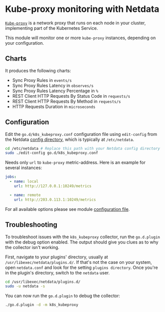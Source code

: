<!--
title: "Kube-proxy monitoring with Netdata"
description: "Monitor the health and performance of Kube-proxy instances with zero configuration, per-second metric granularity, and interactive visualizations."
custom_edit_url: https://github.com/netdata/go.d.plugin/edit/master/modules/k8s_kubeproxy/README.md
sidebar_label: "Kube-proxy"
-->

# Kube-proxy monitoring with Netdata

[`Kube-proxy`](https://kubernetes.io/docs/concepts/overview/components/#kube-proxy) is a network proxy that runs on each
node in your cluster, implementing part of the Kubernetes Service.

This module will monitor one or more `kube-proxy` instances, depending on your configuration.

## Charts

It produces the following charts:

- Sync Proxy Rules in `events/s`
- Sync Proxy Rules Latency in `observes/s`
- Sync Proxy Rules Latency Percentage in `%`
- REST Client HTTP Requests By Status Code in `requests/s`
- REST Client HTTP Requests By Method in `requests/s`
- HTTP Requests Duration in `microseconds`

## Configuration

Edit the `go.d/k8s_kubeproxy.conf` configuration file using `edit-config` from the
Netdata [config directory](https://learn.netdata.cloud/docs/configure/nodes), which is typically at `/etc/netdata`.

```bash
cd /etc/netdata # Replace this path with your Netdata config directory
sudo ./edit-config go.d/k8s_kubeproxy.conf
```

Needs only `url` to `kube-proxy` metric-address. Here is an example for several instances:

```yaml
jobs:
  - name: local
    url: http://127.0.0.1:10249/metrics

  - name: remote
    url: http://203.0.113.1:10249/metrics
```

For all available options please see
module [configuration file](https://github.com/netdata/go.d.plugin/blob/master/config/go.d/k8s_kubeproxy.conf).

## Troubleshooting

To troubleshoot issues with the `k8s_kubeproxy` collector, run the `go.d.plugin` with the debug option enabled. The
output should give you clues as to why the collector isn't working.

First, navigate to your plugins' directory, usually at `/usr/libexec/netdata/plugins.d/`. If that's not the case on your
system, open `netdata.conf` and look for the setting `plugins directory`. Once you're in the plugin's directory, switch
to the `netdata` user.

```bash
cd /usr/libexec/netdata/plugins.d/
sudo -u netdata -s
```

You can now run the `go.d.plugin` to debug the collector:

```bash
./go.d.plugin -d -m k8s_kubeproxy
```
